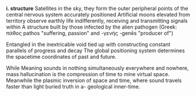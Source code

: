 **i. structure** Satellites in the sky, they form
the outer peripheral points of the central nervous system accurately positioned Artificial moons elevated from territory
observe earthly life indifferently, receiving and transmitting signals within
A structure built by those infected by the alien pathogen (Greek: πάθος pathos "suffering,
passion" and -γενής -genēs "producer of")

Entangled in the inextricable void
tied up with constructing
constant parallels of progress and decay
The global positioning system determines the spacetime coordinates of
past and future.

While Meaning sounds in nothing
simultaneously everywhere and nowhere,
mass hallucination is
the compression of time to mine virtual space.
Meanwhile the plasmic inversion of space and time,
where sound travels faster than light
buried truth in a- geological inner-time.
